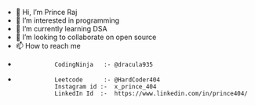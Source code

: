 - 👋 Hi, I’m Prince Raj
- 👀 I’m interested in programming
- 🌱 I’m currently learning DSA
- 💞️ I’m looking to collaborate on open source
- 📫 How to reach me
-                CodingNinja   :- @dracula935
-                Leetcode      :- @HardCoder404
                 Instagram id :-  x_prince_404
                 LinkedIn Id  :-  https://www.linkedin.com/in/prince404/      

<!---
HardCoder404/HardCoder404 is a ✨ special ✨ repository because its `README.md` (this file) appears on your GitHub profile.
You can click the Preview link to take a look at your changes.
--->

